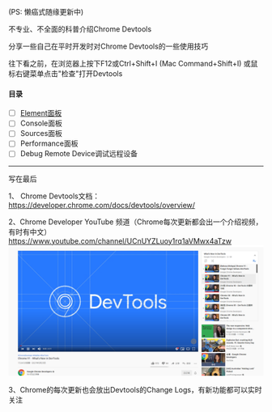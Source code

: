 (PS: 懒癌式随缘更新中)

不专业、不全面的科普介绍Chrome Devtools

分享一些自己在平时开发时对Chrome Devtools的一些使用技巧

往下看之前，在浏览器上按下F12或Ctrl+Shift+I (Mac Command+Shift+I) 
或鼠标右键菜单点击"检查"打开Devtools
#### 目录
- [ ] [Element面板](/Element/index.md)
- [ ] Console面板
- [ ] Sources面板
- [ ] Performance面板
- [ ] Debug Remote Device调试远程设备

---

写在最后

1、 Chrome Devtools文档：https://developer.chrome.com/docs/devtools/overview/

2、Chrome Developer YouTube 频道（Chrome每次更新都会出一个介绍视频，有时有中文）https://www.youtube.com/channel/UCnUYZLuoy1rq1aVMwx4aTzw
![ChromeYoutube](./imgs/chrome-youtube.png)

3、Chrome的每次更新也会放出Devtools的Change Logs，有新功能都可以实时关注
